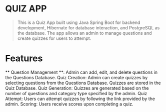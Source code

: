 # QUIZ APP

> This is a Quiz App built using Java Spring Boot for backend development, Hibernate for database interaction, and PostgreSQL as the database. The app allows an admin to manage questions and create quizzes for users to attempt.

# Features
** Question Management **: Admin can add, edit, and delete questions in the Questions Database.
Quiz Creation: Admin can create quizzes by selecting questions from the Questions Database. Quizzes are stored in the Quiz Database.
Quiz Generation: Quizzes are generated based on the number of questions and category type specified by the admin.
Quiz Attempt: Users can attempt quizzes by following the link provided by the admin.
Scoring: Users receive scores upon completing a quiz.
